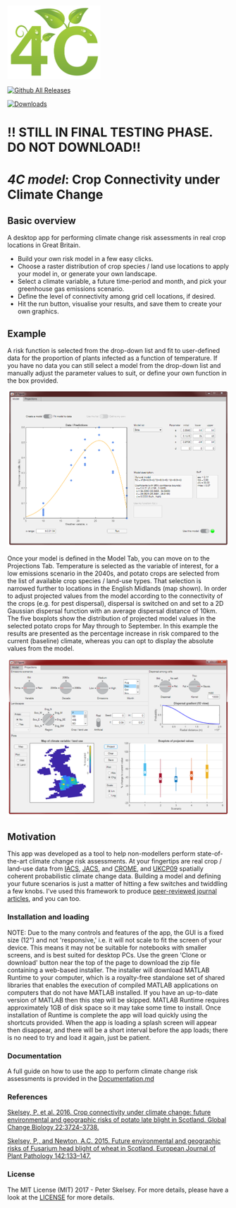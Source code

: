 <p align="left">
  <img width="212" height="166"  src="https://github.com/pskelsey/4C/blob/gh-pages/4CLogo.png">
</p>

[![Github All Releases](https://img.shields.io/github/downloads/pskelsey/4C-model/total.svg)]()

[![Downloads](https://badges.ml/pskelsey.4C-model/total.svg)](https://brackets-extension-badges.github.io#pskelsey.4C-model)

# !! STILL IN FINAL TESTING PHASE. DO NOT DOWNLOAD!!

# _4C model_: Crop Connectivity under Climate Change

## Basic overview
A desktop app for performing climate change risk assessments in real crop locations in Great Britain. 
* Build your own risk model in a few easy clicks.
* Choose a raster distribution of crop species / land use locations to apply your model in, or generate your own landscape.
* Select a climate variable, a future time-period and month, and pick your greenhouse gas emissions scenario.
* Define the level of connectivity among grid cell locations, if desired.
* Hit the run button, visualise your results, and save them to create your own graphics. 

## Example
A risk function is selected from the drop-down list and fit to user-defined data for the proportion of plants infected as a function of temperature. If you have no data you can still select a model from the drop-down list and manually adjust the parameter values to suit, or define your own function in the box provided. 

<p align="center">
  <img src="https://github.com/pskelsey/4C/blob/gh-pages/modelsTabLarge.png">
</p>
Once your model is defined in the Model Tab, you can move on to the Projections Tab. Temperature is selected as the variable of interest, for a low emissions scenario in the 2040s, and potato crops are selected from the list of available crop species / land-use types. That selection is narrowed further to locations in the English Midlands (map shown). In order to adjust projected values from the model according to the connectivity of the crops (e.g. for pest dispersal), dispersal is switched on and set to a 2D Gaussian dispersal function with an average dispersal distance of 10km. The five boxplots show the distribution of projected model values in the selected potato crops for May through to September. In this example the results are presented as the percentage increase in risk compared to the current (baseline) climate, whereas you can opt to display the absolute values from the model. 
<p>
  
</p>
<p align="left">
  <img src="https://github.com/pskelsey/4C/blob/gh-pages/projectionsTabLarge.png">
</p>

## Motivation
This app was developed as a tool to help non-modellers perform state-of-the-art climate change risk assessments. At your fingertips are real crop / land-use data from [IACS](https://ec.europa.eu/agriculture/direct-support/iacs_en), [JACS](http://www.gov.scot/Topics/Statistics/Browse/Agriculture-Fisheries/PubFinalResultsJuneCensus), and [CROME](https://data.gov.uk/data/search?q=CROME), and [UKCP09](http://ukclimateprojections.metoffice.gov.uk/21678) spatially coherent probabilistic climate change data. Building a model and defining your future scenarios is just a matter of hitting a few switches and twiddling a few knobs. I've used this framework to produce [peer-reviewed journal articles](#references), and you can too. 

### Installation and loading
NOTE: Due to the many controls and features of the app, the GUI is a fixed size (12") and not 'responsive,' i.e. it will not scale to fit the screen of your device. This means it may not be suitable for notebooks with smaller screens, and is best suited for desktop PCs. 
Use the green 'Clone or download' button near the top of the page to download the zip file containing a web-based installer. The installer will download MATLAB Runtime to your computer, which is a royalty-free standalone set of shared libraries that enables the execution of compiled MATLAB applications on computers that do not have MATLAB installed. If you have an up-to-date version of MATLAB then this step will be skipped. MATLAB Runtime requires approximately 1GB of disk space so it may take some time to install. Once installation of Runtime is complete the app will load quickly using the shortcuts provided. When the app is loading a splash screen will appear then disappear, and there will be a short interval before the app loads; there is no need to try and load it again, just be patient. 

### Documentation
A full guide on how to use the app to perform climate change risk assessments is provided in the [Documentation.md](https://github.com/pskelsey/4C/blob/master/docs/Documentation.md)

### References
[Skelsey, P. et al. 2016. Crop connectivity under climate change: future environmental and geographic risks of potato late blight in Scotland. Global Change Biology 22:3724–3738.](http://onlinelibrary.wiley.com/doi/10.1111/gcb.13368/full)

[Skelsey, P., and Newton, A.C. 2015. Future environmental and geographic risks of Fusarium head blight of wheat in Scotland. European Journal of Plant Pathology 142:133–147.](https://link.springer.com/article/10.1007/s10658-015-0598-7)

### License
The MIT License (MIT) 2017 - Peter Skelsey. For more details, please have a look at the [LICENSE](https://github.com/pskelsey/4C-model/blob/master/LICENSE) for more details.
